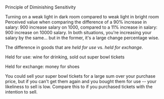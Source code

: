 Principle of Diminishing Sensitivity 

Turning on a weak light in dark room compared to weak light in bright room 
Perceived value when comparing the difference of a 90% increase in salary: 900 increase salary on 1000, compared to a 11% increase in salary: 900 increase on 10000 salary. In both situations, you're increasing your salary by the same... but in the former, it's a large change percentage wise. 

<unknown principle> 

The difference in goods that are *held for use* vs. *held for exchange*. 

Held for use: wine for drinking, sold out super bowl tickets

Held for exchange: money for shoes

You could sell your super bowl tickets for a large sum over your purchase price, but if you can't get them again and you bought them for use -- your likeliness to sell is low. Compare this to if you purchased tickets with the intention to sell. 